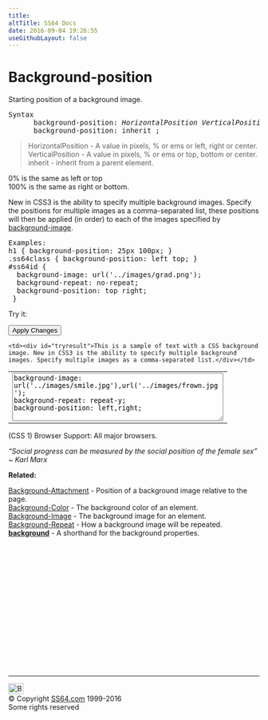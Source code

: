 ```yaml
---
title:
altTitle: SS64 Docs
date: 2016-09-04 19:26:55
useGithubLayout: false
---
```

<!-- #BeginLibraryItem "/Library/head_css.lbi" --><!-- #EndLibraryItem --><h1>Background-position</h1>
<p>Starting position of a background image.</p>
<pre>Syntax
      background-position: <i>HorizontalPosition VerticalPosition</i> ;
      background-position: inherit ;</pre>
<blockquote>
<p><span class="code">HorizontalPosition</span> - A value in pixels, % or ems or   <span class="code">left, right</span> or <span class="code">center</span>.<br>
<span class="code">VerticalPosition</span> - A value in pixels, % or ems or <span class="code">top, bottom</span> or <span class="code">center</span>.<br>
<span class="code">inherit</span> - inherit from a parent element.</p>
</blockquote>
<p>0% is the same as left or top<br>
100% is the same as right or bottom.</p>
<p> New in CSS3 is the ability to specify multiple background images. Specify the positions for multiple images as a comma-separated list, these positions will then be applied (in order) to each of the images specified by <a href="background-image.html">background-image</a>.</p>
<pre>Examples:
h1 { background-position: 25px 100px; }
.ss64class { background-position: left top; }
#ss64id { 
  background-image: url('../images/grad.png');
  background-repeat: no-repeat;
  background-position: top right;
 }
</pre>
<p>Try it:</p><input type="button" onclick="ApplyStyle()" value="Apply Changes">
<table>
  <tbody><tr>
    <td><textarea name="tryit" id="trycode" cols="50" rows="6" onfocus="this.style.background='#fff';" onblur="this.style.background='#eee';" tabindex="1">background-image: url('../images/smile.jpg'),url('../images/frown.jpg');
background-repeat: repeat-y;
background-position: left,right; </textarea></td>

    <td><div id="tryresult">This is a sample of text with a CSS background image. New in CSS3 is the ability to specify multiple background images. Specify multiple images as a comma-separated list.</div></td>
  </tr>
</tbody></table>
<p>(CSS 1) Browser Support: All major browsers.</p>
<p class="quote"><i>“Social progress can be measured by the social position of the female sex” ~ Karl Marx</i></p>
<p><b>Related:</b></p>
<p><a href="background-attachment.html">Background-Attachment</a> - Position of a background image relative to the page.<br>
  <a href="background-color.html">Background-Color</a> - The background color of an element.<br>
  <a href="background-image.html">Background-Image</a> - The background image for an element.<br>
  <a href="background-repeat.html">Background-Repeat</a> - How a background image will be repeated.<br>
<a href="background.html"><b> background</b></a> - A shorthand  for the  background properties.
<!-- #BeginLibraryItem "/Library/foot_css.lbi" --></p><p>
<!-- CSS -->
<ins class="adsbygoogle" style="display:inline-block;width:300px;height:250px" data-ad-client="ca-pub-6140977852749469" data-ad-slot="2739097502"></ins>
<script>
(adsbygoogle = window.adsbygoogle || []).push({});
</script></p>
<hr>
<div id="bl" class="footer"><a href="background-position.html#"><img src="../images/top.png" width="30" height="22" alt="Back to the Top"></a></div>
<div id="br" class="footer, tagline">© Copyright <a href="../index.html">SS64.com</a> 1999-2016<br>
Some rights reserved</div><!-- #EndLibraryItem --><p></p>


